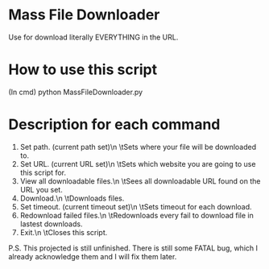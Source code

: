 # Mass File Downloader
Use for download literally EVERYTHING in the URL.

# How to use this script
(In cmd) python MassFileDownloader.py

# Description for each command
1) Set path. (current path set)\n
      \tSets where your file will be downloaded to.
2) Set URL. (current URL set)\n
      \tSets which website you are going to use this script for.
3) View all downloadable files.\n
      \tSees all downloadable URL found on the URL you set.
4) Download.\n
      \tDownloads files.
5) Set timeout. (current timeout set)\n
      \tSets timeout for each download.
6) Redownload failed files.\n
      \tRedownloads every fail to download file in lastest downloads.
7) Exit.\n
      \tCloses this script.

P.S. This projected is still unfinished. There is still some FATAL bug, which I already acknowledge them and I will fix them later.
